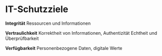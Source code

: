 # IT-Schutzziele

**Integrität**
Ressourcen und Informationen

**Vertraulichkeit**
Korrektheit von Informationen, Authentizität Echtheit und Überprüfbarkeit

**Verfügbarkeit**
Personenbezogene Daten, digitale Werte
